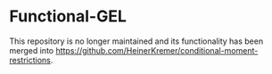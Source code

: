 # Functional-GEL
This repository is no longer maintained and its functionality has been merged into https://github.com/HeinerKremer/conditional-moment-restrictions.
